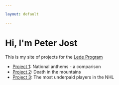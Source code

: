 ```yaml
---

layout: default

---
```


# Hi, I'm Peter Jost

This is my site of projects for the [Lede Program](http://ledeprogram.com)

* [Project 1](https://peterjost.github.io/studio-projects/nationalanthems): National anthems - a comparison
* [Project 2](https://peterjost.github.io/studio-projects/deathmountains): Death in the mountains
* [Project 3](https://peterjost.github.io/studio-projects/nhlunderpaidplayers): The most underpaid players in the NHL
<!-- * [Project 3]({{ site.url }}/a-very-cool-project): Lorem ipsum -->
